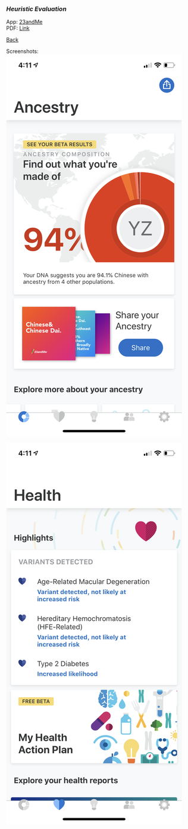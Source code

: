 <link rel="stylesheet" type="text/css" href="https://shaelalala.github.io/dh150/images.css" />


### *Heuristic Evaluation*

App: [23andMe](https://you.23andme.com/) 
<br>
PDF: [Link](https://shaelalala.github.io/dh150/Shae%20Heuristic%20Evaluation.pdf)
<br>


[Back](README.md)


Screenshots: 
  ![1](app1.PNG#thumbnail)

  ![2](app2.PNG#thumbnail)

